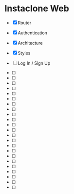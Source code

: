 # Instaclone Web

- [x] Router
- [x] Authentication
- [x] Architecture
- [x] Styles
- [ ] Log In / Sign Up

- [ ]
- [ ]
- [ ]
- [ ]
- [ ]
- [ ]
- [ ]
- [ ]
- [ ]
- [ ]
- [ ]
- [ ]
- [ ]
- [ ]
- [ ]
- [ ]
- [ ]
- [ ]
- [ ]
- [ ]
- [ ]
- [ ]
- [ ]
